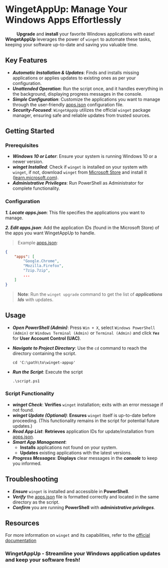 # WingetAppUp: Manage Your Windows Apps Effortlessly

&numsp;&numsp;&numsp;&numsp;**Upgrade** and **install** your favorite Windows applications with ease! **WingetAppUp** leverages the power of `winget` to automate these tasks, keeping your software up-to-date and saving you valuable time.

## Key Features

- ***Automatic Installation & Updates***: Finds and installs missing applications or applies updates to existing ones as per your configuration.
- ***Unattended Operation***: Run the script once, and it handles everything in the background, displaying progress messages in the console.
- ***Simple Configuration***: Customize the applications you want to manage through the user-friendly [apps.json](./apps.json) configuration file.
- ***Security-Focused***: `WingetAppUp` utilizes the official `winget` package manager, ensuring safe and reliable updates from trusted sources.

## Getting Started

### Prerequisites

- ***Windows 10 or Later***: Ensure your system is running Windows 10 or a newer version.
- ***winget Installed***: Check if `winget` is installed on your system with `winget`, if not, download `winget` from [Microsoft Store](https://aka.ms/getwinget) and install it ([learn.microsoft.com](https://learn.microsoft.com/en-us/windows/package-manager/winget/)).
- ***Administrative Privileges***: Run PowerShell as Administrator for complete functionality.

### Configuration

***1. Locate apps.json***: This file specifies the applications you want to manage.

***2. Edit apps.json***: Add the application IDs (found in the Microsoft Store) of the apps you want WingetAppUp to handle.

>Example [apps.json](./apps.json):

```json
{
    "apps": [
        "Google.Chrome",
        "Mozilla.Firefox",
        "7zip.7zip",
        ...
    ]
}
```
> **Note**: Run the `winget upgrade` command to get the list of ***applications Ids*** with updates.

## Usage

- ***Open PowerShell (Admin)***: Press `Win + X`, select `Windows PowerShell (Admin)` or `Windows Terminal (Admin)` or `Terminal (Admin)` and click ***`Yes`*** for **User Account Control (UAC)**.
- ***Navigate to Project Directory***: Use the `cd` command to reach the directory containing the script.

    ```pwsh
    cd 'C:\path\to\winget-appup'
    ```

- ***Run the Script***: Execute the script

    ```pwsh
    .\script.ps1
    ```

### Script Functionality

- ***winget Check***: **Verifies** `winget` installation; exits with an error message if not found.
- ***winget Update (Optional)***: **Ensures** `winget` itself is up-to-date before proceeding. (This functionality remains in the script for potential future updates.)
- ***Read App List***: **Retrieves** application IDs for update/installation from [apps.json](./apps.json).
- ***Smart App Management***:
  - **Installs** applications not found on your system.
  - **Updates** existing applications with the latest versions.
- ***Progress Messages***: **Displays** clear messages in the ***console*** to keep you informed.

## Troubleshooting

- ***Ensure*** `winget` is installed and accessible in **PowerShell**.
- ***Verify*** the [apps.json](./apps.json) file is formatted correctly and located in the same directory as the script.
- ***Confirm*** you are running **PowerShell** with ***administrative privileges***.

## Resources

For more information on `winget` and its capabilities, refer to the [official documentation](https://learn.microsoft.com/en-us/windows/package-manager/winget/)

### WingetAppUp - Streamline your Windows application updates and keep your software fresh!
